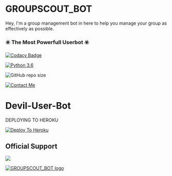 # GROUPSCOUT_BOT
Hey, I'm a group management bot in here to help you manage your group as effectively as possible.

### ☣️ The Most Powerfull Userbot ☣️

[![Codacy Badge](https://api.codacy.com/project/badge/Grade/f7c51539e67b483bb8d7749acca51d3a)](https://app.codacy.com/gh/lucifeermorningstar/deviluserbot?utm_source=github.com&utm_medium=referral&utm_content=lucifeermorningstar/deviluserbot&utm_campaign=Badge_Grade_Settings)

[![Python 3.6](https://img.shields.io/badge/Python-3.6%20or%20newer-blue.svg)](https://www.python.org/downloads/release/python-360/)

![GitHub repo size](https://img.shields.io/github/repo-size/lucifeermorningstar/deviluserbot)

[![Contact Me](https://img.shields.io/badge/Telegram-Contact%20Me-informational)](https://t.me/lucifeermorningstar)


# Devil-User-Bot

DEPLOYING TO HEROKU

[![Deploy To Heroku](https://www.herokucdn.com/deploy/button.svg)](https://heroku.com/deploy?template=https://github.com/lucifeermorningstar/deviluserbot)

## Official Support
<a href="https://t.me/deviluserbot"><img src="https://img.shields.io/badge/Join-Support%20Group-red.svg?style=for-the-badge&logo=Telegram"></a>


[![GROUPSCOUT_BOT logo](https://telegra.ph/file/b907cf4d03ef1298fe623.jpg)](https://telegra.ph/file/6887176888e10c47d6c7c.jpg)


